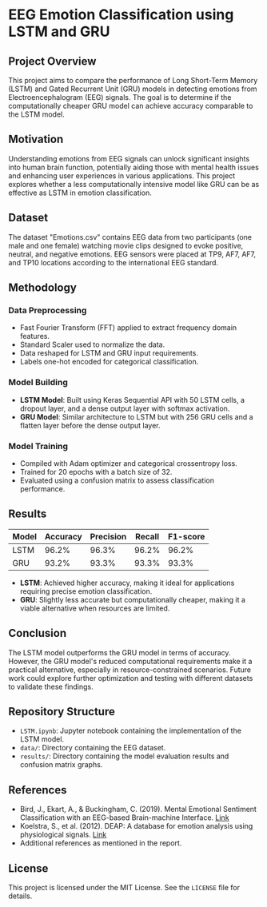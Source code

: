 # EEG Emotion Classification using LSTM and GRU

## Project Overview

This project aims to compare the performance of Long Short-Term Memory (LSTM) and Gated Recurrent Unit (GRU) models in detecting emotions from Electroencephalogram (EEG) signals. The goal is to determine if the computationally cheaper GRU model can achieve accuracy comparable to the LSTM model.

## Motivation

Understanding emotions from EEG signals can unlock significant insights into human brain function, potentially aiding those with mental health issues and enhancing user experiences in various applications. This project explores whether a less computationally intensive model like GRU can be as effective as LSTM in emotion classification.

## Dataset

The dataset "Emotions.csv" contains EEG data from two participants (one male and one female) watching movie clips designed to evoke positive, neutral, and negative emotions. EEG sensors were placed at TP9, AF7, AF7, and TP10 locations according to the international EEG standard.

## Methodology

### Data Preprocessing

- Fast Fourier Transform (FFT) applied to extract frequency domain features.
- Standard Scaler used to normalize the data.
- Data reshaped for LSTM and GRU input requirements.
- Labels one-hot encoded for categorical classification.

### Model Building

- **LSTM Model**: Built using Keras Sequential API with 50 LSTM cells, a dropout layer, and a dense output layer with softmax activation.
- **GRU Model**: Similar architecture to LSTM but with 256 GRU cells and a flatten layer before the dense output layer.

### Model Training

- Compiled with Adam optimizer and categorical crossentropy loss.
- Trained for 20 epochs with a batch size of 32.
- Evaluated using a confusion matrix to assess classification performance.

## Results

| Model | Accuracy | Precision | Recall | F1-score |
|-------|----------|-----------|--------|----------|
| LSTM  | 96.2%    | 96.3%     | 96.2%  | 96.2%    |
| GRU   | 93.2%    | 93.3%     | 93.3%  | 93.3%    |

- **LSTM**: Achieved higher accuracy, making it ideal for applications requiring precise emotion classification.
- **GRU**: Slightly less accurate but computationally cheaper, making it a viable alternative when resources are limited.

## Conclusion

The LSTM model outperforms the GRU model in terms of accuracy. However, the GRU model's reduced computational requirements make it a practical alternative, especially in resource-constrained scenarios. Future work could explore further optimization and testing with different datasets to validate these findings.

## Repository Structure

- `LSTM.ipynb`: Jupyter notebook containing the implementation of the LSTM model.
- `data/`: Directory containing the EEG dataset.
- `results/`: Directory containing the model evaluation results and confusion matrix graphs.

## References

- Bird, J., Ekart, A., & Buckingham, C. (2019). Mental Emotional Sentiment Classification with an EEG-based Brain-machine Interface. [Link](https://doi.org/10.1109/T-AFFC.2011.15)
- Koelstra, S., et al. (2012). DEAP: A database for emotion analysis using physiological signals. [Link](https://doi.org/10.1109/T-AFFC.2011.15)
- Additional references as mentioned in the report.

## License

This project is licensed under the MIT License. See the `LICENSE` file for details.
